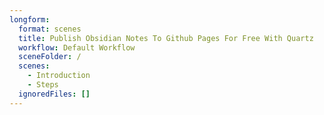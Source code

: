 ```yaml
---
longform:
  format: scenes
  title: Publish Obsidian Notes To Github Pages For Free With Quartz
  workflow: Default Workflow
  sceneFolder: /
  scenes:
    - Introduction
    - Steps
  ignoredFiles: []
---
```

